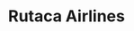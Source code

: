 ---
title: "Rutaca Airlines"
url: /caracas/rutaca-airlines-avenida-la-estancia/
shop: agencia de viajes
---